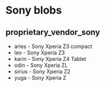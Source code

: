 # Sony blobs
## proprietary_vendor_sony

* aries - Sony Xperia Z3 compact
* leo - Sony Xperia Z3
* karin - Sony Xperia Z4 Tablet
* odin - Sony Xperia ZL
* sirius - Sony Xperia Z2
* yuga - Sony Xperia Z